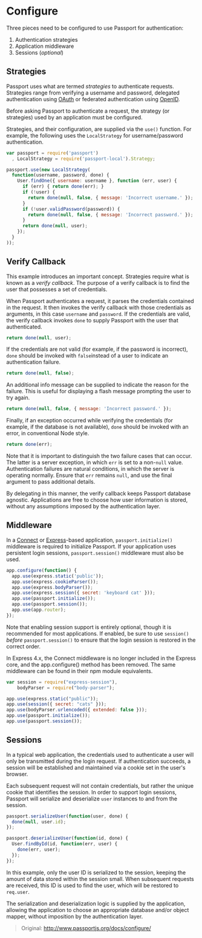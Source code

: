 # Configure

Three pieces need to be configured to use Passport for authentication:

1. Authentication strategies
2. Application middleware
3. Sessions (*optional*)

## Strategies

Passport uses what are termed *strategies* to authenticate requests. Strategies range from verifying a username and password, delegated authentication using [OAuth](http://oauth.net/) or federated authentication using [OpenID](http://openid.net/).

Before asking Passport to authenticate a request, the strategy (or strategies) used by an application must be configured.

Strategies, and their configuration, are supplied via the `use()` function. For example, the following uses the `LocalStrategy` for username/password authentication.

```javascript
var passport = require('passport')
  , LocalStrategy = require('passport-local').Strategy;

passport.use(new LocalStrategy(
  function(username, password, done) {
    User.findOne({ username: username }, function (err, user) {
      if (err) { return done(err); }
      if (!user) {
        return done(null, false, { message: 'Incorrect username.' });
      }
      if (!user.validPassword(password)) {
        return done(null, false, { message: 'Incorrect password.' });
      }
      return done(null, user);
    });
  }
));
```

## Verify Callback

This example introduces an important concept. Strategies require what is known as a *verify callback*. The purpose of a verify callback is to find the user that possesses a set of credentials.

When Passport authenticates a request, it parses the credentials contained in the request. It then invokes the verify callback with those credentials as arguments, in this case `username` and `password`. If the credentials are valid, the verify callback invokes `done` to supply Passport with the user that authenticated.

```javascript
return done(null, user);
```

If the credentials are not valid (for example, if the password is incorrect), `done` should be invoked with `false`instead of a user to indicate an authentication failure.

```javascript
return done(null, false);
```

An additional info message can be supplied to indicate the reason for the failure. This is useful for displaying a flash message prompting the user to try again.

```javascript
return done(null, false, { message: 'Incorrect password.' });
```

Finally, if an exception occurred while verifying the credentials (for example, if the database is not available), `done` should be invoked with an error, in conventional Node style.

```javascript
return done(err);
```

Note that it is important to distinguish the two failure cases that can occur. The latter is a server exception, in which `err` is set to a non-`null` value. Authentication failures are natural conditions, in which the server is operating normally. Ensure that `err` remains `null`, and use the final argument to pass additional details.

By delegating in this manner, the verify callback keeps Passport database agnostic. Applications are free to choose how user information is stored, without any assumptions imposed by the authentication layer.

## Middleware

In a [Connect](http://senchalabs.github.com/connect/) or [Express](http://expressjs.com/)-based application, `passport.initialize()` middleware is required to initialize Passport. If your application uses persistent login sessions, `passport.session()` middleware must also be used.

```javascript
app.configure(function() {
  app.use(express.static('public'));
  app.use(express.cookieParser());
  app.use(express.bodyParser());
  app.use(express.session({ secret: 'keyboard cat' }));
  app.use(passport.initialize());
  app.use(passport.session());
  app.use(app.router);
});
```

Note that enabling session support is entirely optional, though it is recommended for most applications. If enabled, be sure to use `session()` *before* `passport.session()` to ensure that the login session is restored in the correct order.

In Express 4.x, the Connect middleware is no longer included in the Express core, and the app.configure() method has been removed. The same middleware can be found in their npm module equivalents.

```javascript
var session = require("express-session"),
    bodyParser = require("body-parser");

app.use(express.static("public"));
app.use(session({ secret: "cats" }));
app.use(bodyParser.urlencoded({ extended: false }));
app.use(passport.initialize());
app.use(passport.session());
```

## Sessions

In a typical web application, the credentials used to authenticate a user will only be transmitted during the login request. If authentication succeeds, a session will be established and maintained via a cookie set in the user's browser.

Each subsequent request will not contain credentials, but rather the unique cookie that identifies the session. In order to support login sessions, Passport will serialize and deserialize `user` instances to and from the session.

```javascript
passport.serializeUser(function(user, done) {
  done(null, user.id);
});

passport.deserializeUser(function(id, done) {
  User.findById(id, function(err, user) {
    done(err, user);
  });
});
```

In this example, only the user ID is serialized to the session, keeping the amount of data stored within the session small. When subsequent requests are received, this ID is used to find the user, which will be restored to `req.user`.

The serialization and deserialization logic is supplied by the application, allowing the application to choose an appropriate database and/or object mapper, without imposition by the authentication layer.

> Original: http://www.passportjs.org/docs/configure/